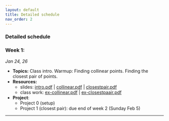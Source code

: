 ```yaml
---
layout: default 
title: Detailed schedule
nav_order: 2
---
```



### Detailed schedule 

### Week 1:

_Jan 24, 26_

- __Topics:__ Class intro. Warmup: Finding collinear points. Finding the closest pair of points. 
- __Resources:__ 
  - slides: [intro.pdf]() | [collinear.pdf]() | [closestpair.pdf]()
  - class work: [ex-collinear.pdf]() | [ex-closestpaair.pdf]()
- __Project__: 
  - Project 0 (setup)
  - Project 1 (closest pair): due end of week 2 (Sunday Feb 5)


  
***


